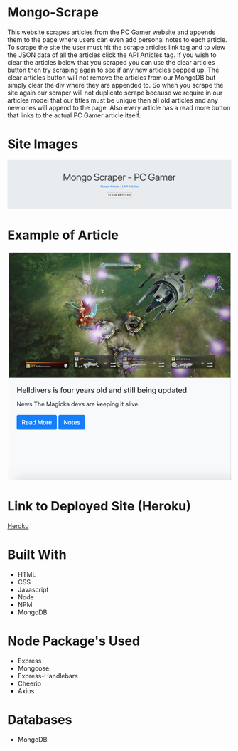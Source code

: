 # Mongo-Scrape

This website scrapes articles from the PC Gamer website and appends them to the page where users can even add personal notes to each article. To scrape the site the user must hit the scrape articles link tag and to view the JSON data of all the articles click the API Articles tag. If you wish to clear the articles below that you scraped you can use the clear articles button then try scraping again to see if any new articles popped up. The clear articles button will not remove the articles from our MongoDB but simply clear the div where they are appended to. So when you scrape the site again our scraper will not duplicate scrape because we require in our articles model that our titles must be unique then all old articles and any new ones will append to the page. Also every article has a read more button that links to the actual PC Gamer article itself.

# Site Images
![Site](public/images/site1.png)

# Example of Article
![Site](public/images/site2.png)

# Link to Deployed Site (Heroku)
[Heroku](https://shielded-badlands-26864.herokuapp.com/)

# Built With
- HTML
- CSS
- Javascript
- Node
- NPM
- MongoDB

# Node Package's Used
- Express
- Mongoose
- Express-Handlebars
- Cheerio
- Axios

# Databases
- MongoDB
